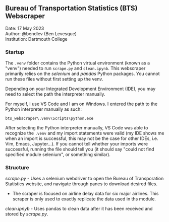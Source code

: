 ## Bureau of Transportation Statistics (BTS) Webscraper

Date: 17 May 2023
<br>Author: @bendlev (Ben Levesque)
<br>Institution: Dartmouth College

### Startup

The `.venv` folder contains the Python virtual environment (known as a "venv") needed to run `scrape.py` and `clean.ipynb`. This webscraper primarily relies on the *selenium* and *pandas* Python packages. You cannot run these files without first setting up the venv.

Depending on your Integrated Development Environment (IDE), you may need to select the path the interpreter manually.

For myself, I use VS Code and I am on Windows. I entered the path to the Python interpreter manually as such:
```
bts_webscraper\.venv\Scripts\python.exe
```
After selecting the Python interpreter manually, VS Code was able to recognize the `.venv` and my import statements were valid (my IDE shows me when an import is successful, this may not be the case for other IDEs, i.e. Vim, Emacs, Jupyter...). If you cannot tell whether your imports were successful, running the file should tell you (it should say "could not find specified module selenium", or something similar).

### Structure

*scrape.py* - Uses a selenium webdriver to open the Bureau of Transporation Statistics website, and navigate through panes to download desired files.

- The scraper is focused on airline delay data for six major airlines. This scraper is only used to exactly replicate the data used in ths module.

*clean.ipnyb* - Uses pandas to clean data after it has been received and stored by *scrape.py*.